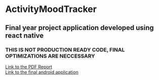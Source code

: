 # ActivityMoodTracker
## Final year project application developed using react native

### THIS IS NOT PRODUCTION READY CODE, FINAL OPTIMIZATIONS ARE NECCESSARY

[Link to the PDF Report](https://drive.google.com/file/d/1xuj00q3tnoYn2qUvpVs45CzURnTLM_ym/preview)\
[Link to the final android application](https://drive.google.com/file/d/1zNlCIzAbvpCIPTKgeD9tikroSnkY-nqc/view?usp=sharing)
